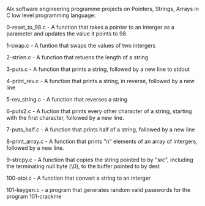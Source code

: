 Alx software engineering programme projects on Pointers, Strings, Arrays in C low level programming language:

0-reset_to_98.c - A function that takes a pointer to an interger as a parameter and updates the value it points to 98

1-swap.c - A funtion that swaps the values of two intergers

2-strlen.c - A function that retuens the length of a string

3-puts.c - A function that prints a string, followed by a new line to stdout

4-print_rev.c - A function that prints a string, in reverse, followed by a new line

5-rev_string.c - A function that reverses a string 

6-puts2.c - A fuction that prints every other character of a string, starting with the first character, followed by a new line.

7-puts_half.c - A function that prints half of a string, followed by a new line

8-print_array.c - A function that prints "n" elements of an array of intergers, followed by a new line.

9-strcpy.c - A function that copies the string pointed to by "src", including the terminating null byte (\0), to the buffer pointed to by dest 

100-atoi.c - A function that convert a string to an interger

101-keygen.c - a program that generates random valid passwords for the program 101-crackme

